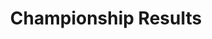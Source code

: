 ---
layout: championship_results
title: Championship Results
permalink: /results/2019/
year: 2019
data:
    rounds:
        - circuit: cadwell park
          link: cadwell
          date: 19/04/06

        - circuit: three sisters
          link: three_sisters
          date: 19/11/16

        - circuit: anglesey GP
          date: 19/06/02
          link: anglesey

        - circuit: kendrew barracks
          link: kendrew
          date: 19/07/07

        - circuit: blyton park
          link: blyton
          date: 19/08/10
        
        - circuit: croft
          link: croft
          date: 19/09/01

        - circuit: blyton park
          link: blyton-2
          date: 19/09/29

        - circuit: snetterton 300
          link: snetterton
          date: 19/11/16
    
    championship_winners:
        - driver_name: Roger Greeves
          pos: 1st
          points: 448
          class: Pro
          car: Celica GT4x

        - driver_name: Phil Cutler
          pos: 2nd
          points: 443
          class: B Pro
          car: MR2 Turbo

        - driver_name: Kevin Atkins
          pos: 3rd
          points: 441
          class: F1 Pro
          car: GT86 Turbo

    class_winners:
        - driver_name: Roger Greeves
          points: 448
          class: Pro
          car: Celica GT4x

        - driver_name: Andy McCormack
          points: 219
          class: A1 Pro
          car: Celica

        - driver_name: Adam Webber
          points: 139
          class: A2 Pro
          car: Celica

        - driver_name: Paul Thomas
          points: 121
          class: A3 Street
          car: Yaris GRMN

        - driver_name: Phil Cutler
          points: 443
          class: B Pro
          car: MR2 Turbo

        - driver_name: Tom Thorpe
          points: 426
          class: C Pro
          car: Celica

        - driver_name: Keith Tsang
          points: 362
          class: C Street
          car: Celica

        - driver_name: Andrew Haw
          points: 358
          class: D Pro
          car: Levin

        - driver_name: Alex Fung
          points: 385
          class: D Street
          car: Tureno

        - driver_name: Jamie Goddard
          points: 318
          class: E Pro
          car: Yaris

        - driver_name: Steve Arnold
          points: 244
          class: J Pro
          car: Yaris

        - driver_name: Steve Johnson
          points: 43
          class: J Street
          car: Yaris

        - driver_name: Maurice Brennan
          points: 195
          class: N1 Pro
          car: GT86

        - driver_name: Lauren Blighton
          points: 429
          class: N1 Street
          car: GT86

    championship_results: 
        - driver_name: Roger Greeves
          class: Pro
          R1: 73
          R2: 75
          R3: 75
          R4: 75
          R5: 75
          R6: 75
          R7: 71
          R8: 69
          Dropped: 140
          Total: 448

        - driver_name: Phil Cutler
          class: B Pro
          R1: 58
          R2: 73
          R3: 74
          R4: 73
          R5: 72
          R6: 73
          R7: 75
          R8: 75
          Dropped: 130
          Total: 443
        
        - driver_name: Kevin Atkins
          class: F1 Pro
          R1: 74
          R2: 72
          R3: 73
          R4: 74
          R5: 73
          R6: 74
          R7: 69
          R8: 73
          Dropped: 141
          Total: 441

        - driver_name: Lauren Blighton
          class: F1 Pro
          R1: 72
          R2: 69
          R3: 71
          R4: 70
          R5: 69
          R6: 71
          R7: 74
          R8: 71
          Dropped: 138
          Total: 429

        - driver_name: Tom Thorpe
          class: C Pro
          R1: 71
          R2: 70
          R3: 70
          R4: 71
          R5: 70
          R6: 70
          R7: 67
          R8: 74
          Dropped: 137
          Total: 426

        - driver_name: Graeme Ison
          class: N1 Street
          R1: 68
          R2: 71
          R3: 69
          R4: 68
          R5: 67
          R6: 69
          R7: 73
          R8: 72
          Dropped: 135
          Total: 422

        - driver_name: Nigel Levinson
          class: Pro
          R1: 70
          R2: 0
          R3: 72
          R4: 69
          R5: 71
          R6: 72
          R7: 60
          R8: 62
          Dropped: 60
          Total: 416

        - driver_name: Alex Fung
          class: D Street
          R1: 61
          R2: 65
          R3: 63
          R4: 65
          R5: 65
          R6: 64
          R7: 63
          R8: 59
          Dropped: 120
          Total: 385

        - driver_name: Callum Booker
          class: C Pro
          R1: 64
          R2: 0
          R3: 61
          R4: 60
          R5: 0
          R6: 65
          R7: 68
          R8: 66
          Dropped: 0
          Total: 384

        - driver_name: Mike Anchor
          class: N1 Street
          R1: 0
          R2: 62
          R3: 66
          R4: 66
          R5: 63
          R6: 61
          R7: 66
          R8: 0
          Dropped: 0
          Total: 384

        - driver_name: Jay Smith
          class: C Pro
          R1: 60
          R2: 66
          R3: 64
          R4: 61
          R5: 0
          R6: 63
          R7: 58
          R8: 69
          Dropped: 0
          Total: 382

        - driver_name: Richard McKay
          class: C Pro
          R1: 59
          R2: 67
          R3: 62
          R4: 0
          R5: 62
          R6: 60
          R7: 62
          R8: 67
          Dropped: 59
          Total: 380

        - driver_name: Patrick Murphy
          class: D Street
          R1: 62
          R2: 64
          R3: 59
          R4: 64
          R5: 61
          R6: 62
          R7: 59
          R8: 64
          Dropped: 118
          Total: 377

        - driver_name: Keith Tsang
          class: C Street
          R1: 57
          R2: 60
          R3: 58
          R4: 59
          R5: 60
          R6: 56
          R7: 64
          R8: 61
          Dropped: 113
          Total: 362

        - driver_name: Andrew Haw
          class: D Pro
          R1: 56
          R2: 63
          R3: 57
          R4: 0
          R5: 0
          R6: 58
          R7: 61
          R8: 63
          Dropped: 0
          Total: 358

        - driver_name: Andy Todd
          class: C Pro
          R1: 54
          R2: 0
          R3: 60
          R4: 0
          R5: 59
          R6: 59
          R7: 56
          R8: 58
          Dropped: 0
          Total: 346

        - driver_name: Gary Cooper
          class: C Pro
          R1: 69
          R2: 0
          R3: 68
          R4: 0
          R5: 66
          R6: 69
          R7: 0
          R8: 70
          Dropped: 0
          Total: 341

        - driver_name: Tim Ablett
          class: C Street
          R1: 45
          R2: 57
          R3: 54
          R4: 58
          R5: 54
          R6: 53
          R7: 57
          R8: 60
          Dropped: 98
          Total: 340

        - driver_name: Rob Dowsett
          class: N1 Street
          R1: 63
          R2: 0
          R3: 65
          R4: 67
          R5: 0
          R6: 66
          R7: 72
          R8: 0
          Dropped: 0
          Total: 333

        - driver_name: Harry Todd
          class: C Pro
          R1: 49
          R2: 0
          R3: 55
          R4: 0
          R5: 57
          R6: 57
          R7: 49
          R8: 57
          Dropped: 0
          Total: 324

        - driver_name: Jamie Goddard
          class: E Street
          R1: 0
          R2: 0
          R3: 52
          R4: 55
          R5: 50
          R6: 50
          R7: 55
          R8: 56
          Dropped: 0
          Total: 318

        - driver_name: Russell Crow
          class: E Street
          R1: 0
          R2: 53
          R3: 0
          R4: 56
          R5: 51
          R6: 48
          R7: 54
          R8: 53
          Dropped: 0
          Total: 315

        - driver_name: Sallyanne Elliott
          class: D Pro
          R1: 51
          R2: 58
          R3: 53
          R4: 0
          R5: 0
          R6: 51
          R7: 50
          R8: 50
          Dropped: 0
          Total: 313

        - driver_name: Steve Allison
          class: E Street
          R1: 46
          R2: 56
          R3: 0
          R4: 0
          R5: 53
          R6: 49
          R7: 53
          R8: 54
          Dropped: 0
          Total: 311

        - driver_name: Adam Webber
          class: A3 Pro
          R1: 75
          R2: 74
          R3: 0
          R4: 72
          R5: 68
          R6: 0
          R7: 0
          R8: 0
          Dropped: 0
          Total: 289

        - driver_name: Alec Keeler
          class: N1 Street
          R1: 53
          R2: 59
          R3: 0
          R4: 0
          R5: 55
          R6: 52
          R7: 51
          R8: 0
          Dropped: 0
          Total: 270

        - driver_name: Neal Shore
          class: E Street
          R1: 48
          R2: 55
          R3: 0
          R4: 0
          R5: 52
          R6: 0
          R7: 52
          R8: 49
          Dropped: 0
          Total: 256

        - driver_name: Becca Haw
          class: D Pro
          R1: 47
          R2: 54
          R3: 51
          R4: 0
          R5: 0
          R6: 46
          R7: 48
          R8: 0
          Dropped: 0
          Total: 246

        - driver_name: Patrick Hogan
          class: F2 Street
          R1: 0
          R2: 68
          R3: 0
          R4: 0
          R5: 64
          R6: 67
          R7: 0
          R8: 0
          Dropped: 0
          Total: 199

        - driver_name: Maurice Brennan
          class: N1 Pro
          R1: 65
          R2: 0
          R3: 67
          R4: 63
          R5: 0
          R6: 0
          R7: 0
          R8: 0
          Dropped: 0
          Total: 195

        - driver_name: Martin Collier
          class: B Pro
          R1: 50
          R2: 61
          R3: 0
          R4: 0
          R5: 56
          R6: 0
          R7: 0
          R8: 0
          Dropped: 0
          Total: 167

        - driver_name: Debbie Jordan
          class: N1 Street
          R1: 42
          R2: 52
          R3: 0
          R4: 54
          R5: 0
          R6: 0
          R7: 0
          R8: 0
          Dropped: 0
          Total: 148

        - driver_name: Kumail Alidina
          class: D Pro
          R1: 0
          R2: 0
          R3: 0
          R4: 0
          R5: 49
          R6: 0
          R7: 46
          R8: 48
          Dropped: 0
          Total: 143

        - driver_name: Paul Cadey
          class: A2 Pro
          R1: 0
          R2: 0
          R3: 0
          R4: 0
          R5: 74
          R6: 0
          R7: 65
          R8: 0
          Dropped: 0
          Total: 139

        - driver_name: Andy McCormack
          class: A1 Pro
          R1: 67
          R2: 0
          R3: 0
          R4: 62
          R5: 0
          R6: 0
          R7: 0
          R8: 0
          Dropped: 0
          Total: 129

        - driver_name: Paul Thomas
          class: A3 Street
          R1: 66
          R2: 0
          R3: 0
          R4: 0
          R5: 0
          R6: 0
          R7: 0
          R8: 55
          Dropped: 0
          Total: 121

        - driver_name: Simon Duckworth
          class: N1 Street
          R1: 0
          R2: 0
          R3: 56
          R4: 0
          R5: 58
          R6: 0
          R7: 0
          R8: 0
          Dropped: 0
          Total: 114

        - driver_name: Jay Wood
          class: D Pro
          R1: 55
          R2: 0
          R3: 0
          R4: 0
          R5: 0
          R6: 55
          R7: 0
          R8: 0
          Dropped: 0
          Total: 110

        - driver_name: Nima Nikpour
          class: D Pro
          R1: 0
          R2: 0
          R3: 0
          R4: 0
          R5: 0
          R6: 0
          R7: 47
          R8: 52
          Dropped: 0
          Total: 99
          
        - driver_name: Dan Thompson
          class: A3 Pro
          R1: 0
          R2: 0
          R3: 0
          R4: 0
          R5: 0
          R6: 0
          R7: 70
          R8: 0
          Dropped: 0
          Total: 70

        - driver_name: Pete Mason
          class: C Pro
          R1: 0
          R2: 0
          R3: 0
          R4: 0
          R5: 0
          R6: 0
          R7: 0
          R8: 65
          Dropped: 0
          Total: 65

        - driver_name: Giuseppe Bonuso
          class: C Street
          R1: 0
          R2: 57
          R3: 0
          R4: 0
          R5: 0
          R6: 0
          R7: 0
          R8: 0
          Dropped: 0
          Total: 57

        - driver_name: Jonathan Pennacchini
          class: C Pro
          R1: 0
          R2: 0
          R3: 0
          R4: 0
          R5: 0
          R6: 54
          R7: 0
          R8: 0
          Dropped: 0
          Total: 54

        - driver_name: Adam Appleyard
          class: D Pro
          R1: 52
          R2: 0
          R3: 0
          R4: 0
          R5: 0
          R6: 0
          R7: 0
          R8: 0
          Dropped: 0
          Total: 52

        - driver_name: Guy Bentley
          class: D Pro
          R1: 0
          R2: 0
          R3: 0
          R4: 0
          R5: 0
          R6: 0
          R7: 0
          R8: 51
          Dropped: 0
          Total: 51

        - driver_name: Tom Robinson
          class: C Street
          R1: 0
          R2: 0
          R3: 0
          R4: 0
          R5: 0
          R6: 47
          R7: 0
          R8: 0
          Dropped: 0
          Total: 47

        - driver_name: Steve Arnold
          class: J Pro
          R1: 44
          R2: 0
          R3: 0
          R4: 0
          R5: 0
          R6: 0
          R7: 0
          R8: 0
          Dropped: 0
          Total: 44

        - driver_name: Steve Johnson
          class: J Street
          R1: 43
          R2: 0
          R3: 0
          R4: 0
          R5: 0
          R6: 0
          R7: 0
          R8: 0
          Dropped: 0
          Total: 43

        
---